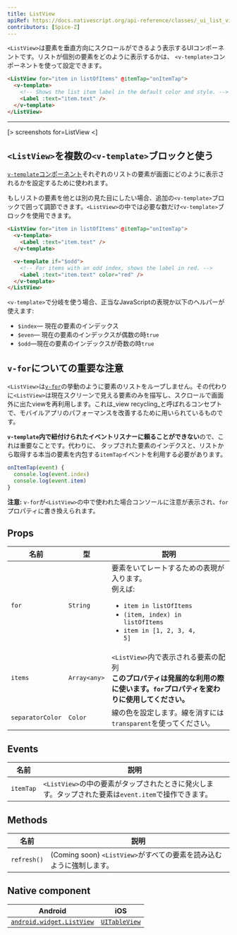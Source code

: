 ```yaml
---
title: ListView
apiRef: https://docs.nativescript.org/api-reference/classes/_ui_list_view_.listview
contributors: [Spice-Z]
---
```


`<ListView>`は要素を垂直方向にスクロールができるよう表示するUIコンポーネントです。リストが個別の要素をどのように表示するかは、 `<v-template>`コンポーネントを使って設定できます。

```html
<ListView for="item in listOfItems" @itemTap="onItemTap">
  <v-template>
    <!-- Shows the list item label in the default color and style. -->
    <Label :text="item.text" />
  </v-template>
</ListView>
```

---

[> screenshots for=ListView <]

## `<ListView>`を複数の`<v-template>`ブロックと使う

[`v-template`コンポーネント](/en/docs/utilities/v-template)それぞれのリストの要素が画面にどのように表示されるかを設定するために使われます。

もしリストの要素を他とは別の見た目にしたい場合、追加の`<v-template>`ブロックで囲って調節できます。`<ListView>`の中では必要な数だけ`<v-template>`ブロックを使用できます。

```html
<ListView for="item in listOfItems" @itemTap="onItemTap"> 
  <v-template>
    <Label :text="item.text" /> 
  </v-template>

  <v-template if="$odd">
    <!-- For items with an odd index, shows the label in red. -->
    <Label :text="item.text" color="red" />
  </v-template>
</ListView>
```

`<v-template>`で分岐を使う場合、正当なJavaScriptの表現か以下のヘルパーが使えます:

* `$index`&mdash; 現在の要素のインデックス
* `$even`&mdash; 現在の要素のインデックスが偶数の時`true`
* `$odd`&mdash;現在の要素のインデックスが奇数の時`true`

## `v-for`についての重要な注意

`<ListView>`は[`v-for`](https://vuejs.org/v2/guide/list.html#Mapping-an-Array-to-Elements-with-v-for)の挙動のように要素のリストをループしません。その代わりに`<ListView>`は現在スクリーンで見える要素のみを描写し、スクロールで画面外に出たviewを再利用します。これは_view recycling_と呼ばれるコンセプトで、モバイルアプリのパフォーマンスを改善するために用いられているものです。

**`v-template`内で紐付けられたイベントリスナーに頼ることができない**ので、これは重要なことです。代わりに、 タップされた要素のインデクスと、リストから取得する本当の要素を内包する`itemTap`イベントを利用する必要があります。

```javascript
onItemTap(event) {
  console.log(event.index)
  console.log(event.item)
}
```

**注意:** `v-for`が`<ListView>`の中で使われた場合コンソールに注意が表示され、`for`プロパティに書き換えられます。

## Props

| 名前 | 型 | 説明 |
|------|------|-------------|
| `for` | `String` | 要素をいてレートするための表現が入ります。<br/>例えば: <ul><li><code>item in listOfItems</code></li><li><code>(item, index) in listOfItems</code></li><li><code>item in [1, 2, 3, 4, 5]</code></li></ul>
| `items` | `Array<any>` | `<ListView>`内で表示される要素の配列<br/>**このプロパティは発展的な利用の際に使います。`for`プロパティを変わりに使用してください。**
| `separatorColor` | `Color` | 線の色を設定します。線を消すには `transparent`を使ってください。

## Events

| 名前 | 説明 |
|------|-------------|
| `itemTap`| `<ListView>`の中の要素がタップされたときに発火します。タップされた要素は`event.item`で操作できます。

## Methods

| 名前 | 説明 |
|------|-------------|
| `refresh()` | (Coming soon) `<ListView>`がすべての要素を読み込むように強制します。

## Native component

| Android | iOS |
|---------|-----|
| [`android.widget.ListView`](https://developer.android.com/reference/android/widget/ListView.html) | [`UITableView`](https://developer.apple.com/documentation/uikit/uitableview)
